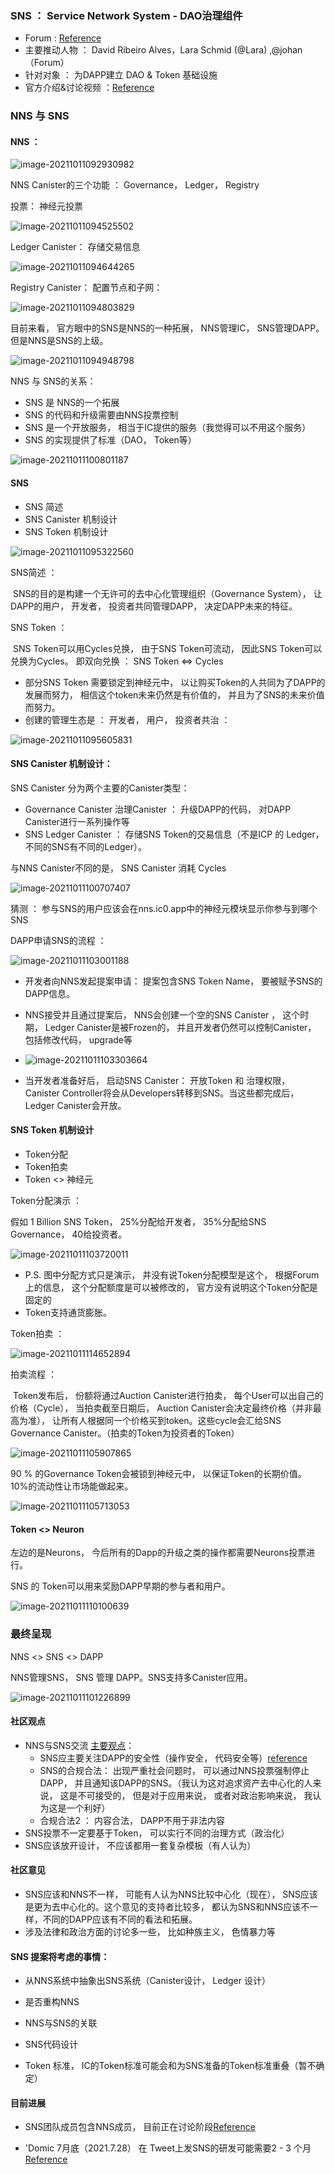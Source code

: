 ### SNS ： Service Network System - DAO治理组件

* Forum : [Reference](https://forum.dfinity.org/t/service-nervous-system-governance-for-dapps/6151)
* 主要推动人物 ： David Ribeiro Alves，Lara Schmid (@Lara) ,@johan（Forum）
* 针对对象 ： 为DAPP建立 DAO & Token 基础设施
* 官方介绍&讨论视频 ：[Reference](https://www.youtube.com/watch?v=L4443aaAP5A)



### NNS 与 SNS

#### NNS ：

![image-20211011092930982](../images/image-20211011092930982.png)



NNS Canister的三个功能 ： Governance， Ledger， Registry

投票： 神经元投票

![image-20211011094525502](../images/image-20211011094525502.png)

Ledger Canister： 存储交易信息 

![image-20211011094644265](image-20211011094644265.png)

Registry Canister： 配置节点和子网：

![image-20211011094803829](image-20211011094803829.png)

目前来看， 官方眼中的SNS是NNS的一种拓展， NNS管理IC， SNS管理DAPP。但是NNS是SNS的上级。

![image-20211011094948798](image-20211011094948798.png)

NNS 与 SNS的关系：

* SNS 是 NNS的一个拓展
* SNS 的代码和升级需要由NNS投票控制
* SNS 是一个开放服务， 相当于IC提供的服务（我觉得可以不用这个服务）
* SNS 的实现提供了标准（DAO， Token等）

![image-20211011100801187](image-20211011100801187.png)



#### SNS

* SNS 简述
* SNS Canister 机制设计
* SNS Token 机制设计

![image-20211011095322560](image-20211011095322560.png)

SNS简述 ： 

​	SNS的目的是构建一个无许可的去中心化管理组织（Governance System）， 	让DAPP的用户， 开发者， 投资者共同管理DAPP， 决定DAPP未来的特征。

SNS Token ： 

​	SNS Token可以用Cycles兑换， 由于SNS Token可流动， 因此SNS Token可以兑换为Cycles。 即双向兑换 ： SNS Token <=> Cycles

* 部分SNS Token 需要锁定到神经元中， 以让购买Token的人共同为了DAPP的发展而努力， 相信这个token未来仍然是有价值的， 并且为了SNS的未来价值而努力。
* 创建的管理生态是 ： 开发者， 用户， 投资者共治 ：

![image-20211011095605831](image-20211011095605831.png)



#### SNS Canister 机制设计：

SNS Canister 分为两个主要的Canister类型：

* Governance Canister 治理Canister ： 升级DAPP的代码， 对DAPP Canister进行一系列操作等
* SNS Ledger Canister ： 存储SNS Token的交易信息（不是ICP 的 Ledger， 不同的SNS有不同的Ledger）。

与NNS Canister不同的是， SNS Canister 消耗 Cycles

![image-20211011100707407](image-20211011100707407.png)

猜测 ： 参与SNS的用户应该会在nns.ic0.app中的神经元模块显示你参与到哪个SNS



DAPP申请SNS的流程 ： 

![image-20211011103001188](image-20211011103001188.png)

* 开发者向NNS发起提案申请： 提案包含SNS Token Name， 要被赋予SNS的DAPP信息。

* NNS接受并且通过提案后， NNS会创建一个空的SNS Canister ， 这个时期， Ledger Canister是被Frozen的， 并且开发者仍然可以控制Canister， 包括修改代码， upgrade等
* ![image-20211011103303664](image-20211011103303664.png)

*  当开发者准备好后， 启动SNS Canister： 开放Token 和 治理权限， Canister Controller将会从Developers转移到SNS。当这些都完成后， Ledger Canister会开放。



#### SNS Token 机制设计

* Token分配
* Token拍卖
* Token <> 神经元

Token分配演示 ：

假如 1 Billion SNS Token， 25%分配给开发者，  35%分配给SNS Governance， 40给投资者。

![image-20211011103720011](image-20211011103720011.png)

* P.S. 图中分配方式只是演示， 并没有说Token分配模型是这个， 根据Forum上的信息， 这个分配额度是可以被修改的， 官方没有说明这个Token分配是固定的
* Token支持通货膨胀。



Token拍卖 ：

![image-20211011114652894](image-20211011114652894.png)

拍卖流程 ： 

​	Token发布后，  份额将通过Auction Canister进行拍卖， 每个User可以出自己的价格（Cycle）， 当拍卖截至日期后， Auction Canister会决定最终价格（并非最高为准）， 让所有人根据同一个价格买到token。这些cycle会汇给SNS Governance Canister。（拍卖的Token为投资者的Token）

![image-20211011105907865](image-20211011105907865.png)

90 % 的Governance Token会被锁到神经元中， 以保证Token的长期价值。 10%的流动性让市场能做起来。

![image-20211011105713053](image-20211011105713053.png)



#### Token <> Neuron

左边的是Neurons， 今后所有的Dapp的升级之类的操作都需要Neurons投票进行。 

SNS 的 Token可以用来奖励DAPP早期的参与者和用户。

![image-20211011110100639](image-20211011110100639.png)



### 最终呈现

NNS <> SNS <> DAPP

NNS管理SNS， SNS 管理 DAPP。SNS支持多Canister应用。

![image-20211011101226899](image-20211011101226899.png)



#### 社区观点

* NNS与SNS交流 [主要观点](https://forum.dfinity.org/t/service-nervous-system-governance-for-dapps/6151/5?u=c-b-elite)： 
  * SNS应主要关注DAPP的安全性（操作安全， 代码安全等）[reference](https://forum.dfinity.org/t/service-nervous-system-governance-for-dapps/6151/5?u=c-b-elite)
  * SNS的合规合法： 出现严重社会问题时， 可以通过NNS投票强制停止DAPP， 并且通知该DAPP的SNS。（我认为这对追求资产去中心化的人来说， 这是不可接受的， 但是对于应用来说， 或者对政治影响来说， 我认为这是一个利好）
  * 合规合法2 ： 内容合法， DAPP不用于非法内容
* SNS投票不一定要基于Token， 可以实行不同的治理方式（政治化）
* SNS应该放开设计， 不应该都用一套复杂模板（有人认为）



#### 社区意见

* SNS应该和NNS不一样， 可能有人认为NNS比较中心化（现在）， SNS应该是更为去中心化的。这个意见的支持者比较多， 都认为SNS和NNS应该不一样，不同的DAPP应该有不同的看法和拓展。 
* 涉及法律和政治方面的讨论多一些， 比如种族主义， 色情暴力等



#### SNS 提案将考虑的事情：

* 从NNS系统中抽象出SNS系统（Canister设计， Ledger 设计）
* 是否重构NNS
* NNS与SNS的关联
* SNS代码设计

* Token 标准， IC的Token标准可能会和为SNS准备的Token标准重叠（暂不确定）



#### 目前进展

* SNS团队成员包含NNS成员， 目前正在讨论阶段[Reference](https://forum.dfinity.org/t/service-nervous-system-governance-for-dapps/6151/16?u=c-b-elite)

* 'Domic 7月底（2021.7.28） 在 Tweet上发SNS的研发可能需要2 - 3 个月[Reference](https://forum.dfinity.org/t/service-nervous-system-governance-for-dapps/6151/17?u=c-b-elite)
